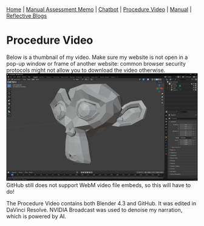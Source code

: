 [Home](index.md) | [Manual Assessment Memo](manual_assessment_memo.md) | [Chatbot](chatbot.md) | [Procedure Video](procedure_video.md) | [Manual](manual.md) | [Reflective Blogs](reflective_blogs.md) 


# Procedure Video


Below is a thumbnail of my video. Make sure my website is not open in a pop-up window or frame of another website: common browser security protocols might not allow you to download the video otherwise.
[![Blender Add-On Install Procedure Video](blenderdemo_thumb.png)](https://github.com/D-Starr-Stuff/D-Starr-Stuff.github.io/raw/refs/heads/main/Blenderdemo.webm)
GitHub still does not support WebM video file embeds, so this will have to do!

The Procedure Video contains both Blender 4.3 and GitHub. It was edited in DaVinci Resolve. NVIDIA Broadcast was used to denoise my narration, which is powered by AI.
